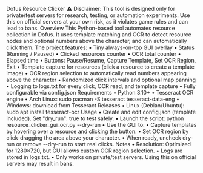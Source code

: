Dofus Resource Clicker
⚠️ Disclaimer:
This tool is designed only for private/test servers for research, testing, or automation experiments. Use this on official servers at your own risk, as it violates game rules and can lead to bans.
Overview
This Python-based tool automates resource collection in Dofus. It uses template matching and OCR to detect resource nodes and optional numbers above the character, and can automatically click them.
The project features:
• Tiny always-on-top GUI overlay
• Status (Running / Paused)
• Clicked resources counter
• OCR total counter
• Elapsed time
• Buttons: Pause/Resume, Capture Template, Set OCR Region, Exit
• Template capture for resources (click a resource to create a template image)
• OCR region selection to automatically read numbers appearing above the character
• Randomized click intervals and optional map panning
• Logging to logs.txt for every click, OCR read, and template capture
• Fully configurable via config.json
Requirements
• Python 3.10+
• Tesseract OCR engine
• Arch Linux: sudo pacman -S tesseract tesseract-data-eng
• Windows: download from Tesseract Releases
• Linux (Debian/Ubuntu): sudo apt install tesseract-ocr
Usage
• Create and edit config.json (template included). Set "dry_run": true to test safely.
• Launch the script:
python resource_clicker_gui_ocr.py --dry-run 
• Use the GUI to:
• Capture templates by hovering over a resource and clicking the button.
• Set OCR region by click-dragging the area above your character.
• When ready, uncheck dry-run or remove --dry-run to start real clicks.
Notes
• Resolution: Optimized for 1280×720, but GUI allows custom OCR region selection.
• Logs are stored in logs.txt.
• Only works on private/test servers. Using this on official servers may result in bans.
